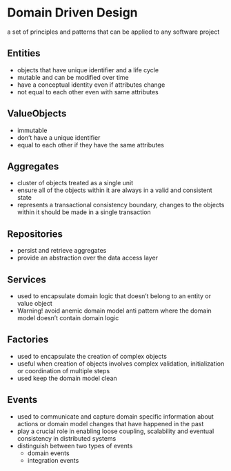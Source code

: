 # Domain Driven Design

a set of principles and patterns that can be applied to any software project

## Entities

- objects that have unique identifier and a life cycle
- mutable and can be modified over time
- have a conceptual identity even if attributes change
- not equal to each other even with same attributes

## ValueObjects

- immutable
- don’t have a unique identifier
- equal to each other if they have the same attributes

## Aggregates

- cluster of objects treated as a single unit
- ensure all of the objects within it are always in a valid and consistent state
- represents a transactional consistency boundary, changes to the objects within it should be made in a single transaction

## Repositories

- persist and retrieve aggregates
- provide an abstraction over the data access layer

## Services

- used to encapsulate domain logic that doesn’t belong to an entity or value object
- Warning! avoid anemic domain model anti pattern where the domain model doesn’t contain domain logic

## Factories

- used to encapsulate the creation of complex objects
- useful when creation of objects involves complex validation, initialization or coordination of multiple steps
- used keep the domain model clean

## Events

- used to communicate and capture domain specific information about actions or domain model changes that have happened in the past
- play a crucial role in enabling loose coupling, scalability and eventual consistency in distributed systems
- distinguish between two types of events
  - domain events
  - integration events
